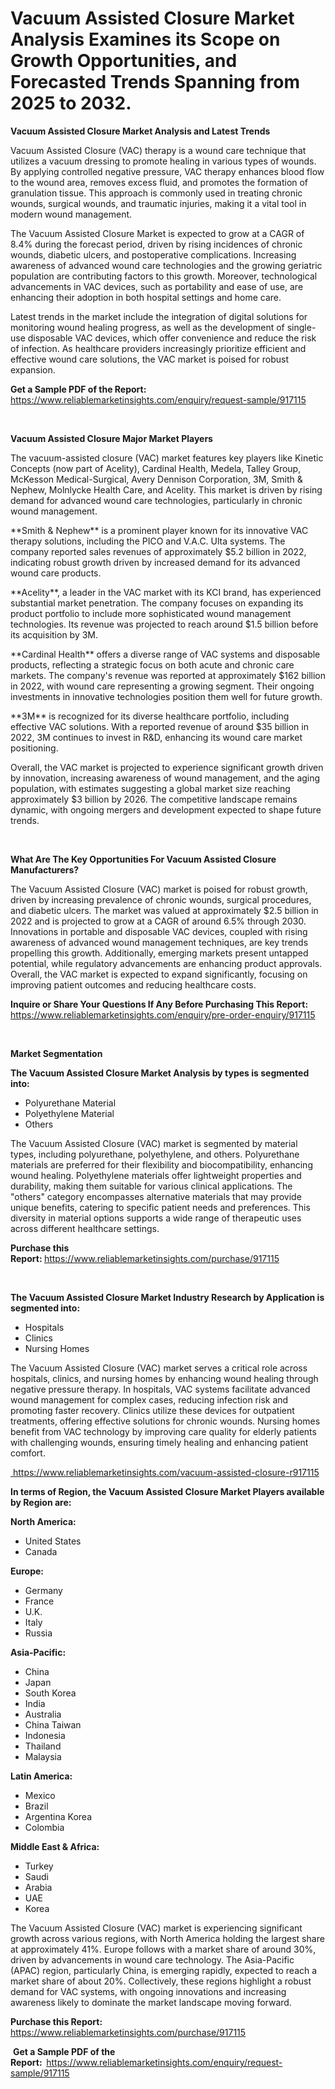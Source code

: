 <p><h1>Vacuum Assisted Closure Market Analysis Examines its Scope on Growth Opportunities, and Forecasted Trends Spanning from 2025 to 2032.</h1></p><p><strong>Vacuum Assisted Closure Market Analysis and Latest Trends</strong></p>
<p><p>Vacuum Assisted Closure (VAC) therapy is a wound care technique that utilizes a vacuum dressing to promote healing in various types of wounds. By applying controlled negative pressure, VAC therapy enhances blood flow to the wound area, removes excess fluid, and promotes the formation of granulation tissue. This approach is commonly used in treating chronic wounds, surgical wounds, and traumatic injuries, making it a vital tool in modern wound management.</p><p>The Vacuum Assisted Closure Market is expected to grow at a CAGR of 8.4% during the forecast period, driven by rising incidences of chronic wounds, diabetic ulcers, and postoperative complications. Increasing awareness of advanced wound care technologies and the growing geriatric population are contributing factors to this growth. Moreover, technological advancements in VAC devices, such as portability and ease of use, are enhancing their adoption in both hospital settings and home care. </p><p>Latest trends in the market include the integration of digital solutions for monitoring wound healing progress, as well as the development of single-use disposable VAC devices, which offer convenience and reduce the risk of infection. As healthcare providers increasingly prioritize efficient and effective wound care solutions, the VAC market is poised for robust expansion.</p></p>
<p><strong>Get a Sample PDF of the Report:&nbsp;</strong> <a href="https://www.reliablemarketinsights.com/enquiry/request-sample/917115?utm_campaign=2111&utm_medium=2&utm_source=Github&utm_content=ia&utm_term=13042025&utm_id=vacuum-assisted-closure">https://www.reliablemarketinsights.com/enquiry/request-sample/917115</a></p>
<p>&nbsp;</p>
<p><strong>Vacuum Assisted Closure Major Market Players</strong></p>
<p><p>The vacuum-assisted closure (VAC) market features key players like Kinetic Concepts (now part of Acelity), Cardinal Health, Medela, Talley Group, McKesson Medical-Surgical, Avery Dennison Corporation, 3M, Smith & Nephew, Molnlycke Health Care, and Acelity. This market is driven by rising demand for advanced wound care technologies, particularly in chronic wound management.</p><p>**Smith & Nephew** is a prominent player known for its innovative VAC therapy solutions, including the PICO and V.A.C. Ulta systems. The company reported sales revenues of approximately $5.2 billion in 2022, indicating robust growth driven by increased demand for its advanced wound care products.</p><p>**Acelity**, a leader in the VAC market with its KCI brand, has experienced substantial market penetration. The company focuses on expanding its product portfolio to include more sophisticated wound management technologies. Its revenue was projected to reach around $1.5 billion before its acquisition by 3M.</p><p>**Cardinal Health** offers a diverse range of VAC systems and disposable products, reflecting a strategic focus on both acute and chronic care markets. The company's revenue was reported at approximately $162 billion in 2022, with wound care representing a growing segment. Their ongoing investments in innovative technologies position them well for future growth.</p><p>**3M** is recognized for its diverse healthcare portfolio, including effective VAC solutions. With a reported revenue of around $35 billion in 2022, 3M continues to invest in R&D, enhancing its wound care market positioning.</p><p>Overall, the VAC market is projected to experience significant growth driven by innovation, increasing awareness of wound management, and the aging population, with estimates suggesting a global market size reaching approximately $3 billion by 2026. The competitive landscape remains dynamic, with ongoing mergers and development expected to shape future trends.</p></p>
<p>&nbsp;</p>
<p><strong>What Are The Key Opportunities For Vacuum Assisted Closure Manufacturers?</strong></p>
<p><p>The Vacuum Assisted Closure (VAC) market is poised for robust growth, driven by increasing prevalence of chronic wounds, surgical procedures, and diabetic ulcers. The market was valued at approximately $2.5 billion in 2022 and is projected to grow at a CAGR of around 6.5% through 2030. Innovations in portable and disposable VAC devices, coupled with rising awareness of advanced wound management techniques, are key trends propelling this growth. Additionally, emerging markets present untapped potential, while regulatory advancements are enhancing product approvals. Overall, the VAC market is expected to expand significantly, focusing on improving patient outcomes and reducing healthcare costs.</p></p>
<p><strong>Inquire or Share Your Questions If Any Before Purchasing This Report:</strong> <a href="https://www.reliablemarketinsights.com/enquiry/pre-order-enquiry/917115?utm_campaign=2111&utm_medium=2&utm_source=Github&utm_content=ia&utm_term=13042025&utm_id=vacuum-assisted-closure">https://www.reliablemarketinsights.com/enquiry/pre-order-enquiry/917115</a></p>
<p>&nbsp;</p>
<p><strong>Market Segmentation</strong></p>
<p><strong>The Vacuum Assisted Closure Market Analysis by types is segmented into:</strong></p>
<p><ul><li>Polyurethane Material</li><li>Polyethylene Material</li><li>Others</li></ul></p>
<p><p>The Vacuum Assisted Closure (VAC) market is segmented by material types, including polyurethane, polyethylene, and others. Polyurethane materials are preferred for their flexibility and biocompatibility, enhancing wound healing. Polyethylene materials offer lightweight properties and durability, making them suitable for various clinical applications. The "others" category encompasses alternative materials that may provide unique benefits, catering to specific patient needs and preferences. This diversity in material options supports a wide range of therapeutic uses across different healthcare settings.</p></p>
<p><strong>Purchase this Report:&nbsp;</strong><a href="https://www.reliablemarketinsights.com/purchase/917115?utm_campaign=2111&utm_medium=2&utm_source=Github&utm_content=ia&utm_term=13042025&utm_id=vacuum-assisted-closure">https://www.reliablemarketinsights.com/purchase/917115</a></p>
<p>&nbsp;</p>
<p><strong>The Vacuum Assisted Closure Market Industry Research by Application is segmented into:</strong></p>
<p><ul><li>Hospitals</li><li>Clinics</li><li>Nursing Homes</li></ul></p>
<p><p>The Vacuum Assisted Closure (VAC) market serves a critical role across hospitals, clinics, and nursing homes by enhancing wound healing through negative pressure therapy. In hospitals, VAC systems facilitate advanced wound management for complex cases, reducing infection risk and promoting faster recovery. Clinics utilize these devices for outpatient treatments, offering effective solutions for chronic wounds. Nursing homes benefit from VAC technology by improving care quality for elderly patients with challenging wounds, ensuring timely healing and enhancing patient comfort.</p></p>
<p><a href="https://www.reliablemarketinsights.com/vacuum-assisted-closure-r917115?utm_campaign=2111&utm_medium=2&utm_source=Github&utm_content=ia&utm_term=13042025&utm_id=vacuum-assisted-closure">&nbsp;https://www.reliablemarketinsights.com/vacuum-assisted-closure-r917115</a></p>
<p><strong>In terms of Region, the Vacuum Assisted Closure Market Players available by Region are:</strong></p>
<p>
    <p> <strong> North America: </strong>
        <ul>
            <li>United States</li>
            <li>Canada</li>
        </ul>
        </p> 
    <p> <strong> Europe: </strong>
        <ul>
            <li>Germany</li>
            <li>France</li>
            <li>U.K.</li>
            <li>Italy</li>
            <li>Russia</li>
        </ul>
        </p> 
    <p> <strong> Asia-Pacific: </strong>
        <ul>
            <li>China</li>
            <li>Japan</li>
            <li>South Korea</li>
            <li>India</li>
            <li>Australia</li>
            <li>China Taiwan</li>
            <li>Indonesia</li>
            <li>Thailand</li>
            <li>Malaysia</li>
        </ul>
        </p> 
    <p> <strong> Latin America: </strong>
        <ul>
            <li>Mexico</li>
            <li>Brazil</li>
            <li>Argentina Korea</li>
            <li>Colombia</li>
        </ul>
        </p> 
    <p> <strong> Middle East & Africa: </strong>
        <ul>
            <li>Turkey</li>
            <li>Saudi</li>
            <li>Arabia</li>
            <li>UAE</li>
            <li>Korea</li>
        </ul>
    </p>
    </p>
<p><p>The Vacuum Assisted Closure (VAC) market is experiencing significant growth across various regions, with North America holding the largest share at approximately 41%. Europe follows with a market share of around 30%, driven by advancements in wound care technology. The Asia-Pacific (APAC) region, particularly China, is emerging rapidly, expected to reach a market share of about 20%. Collectively, these regions highlight a robust demand for VAC systems, with ongoing innovations and increasing awareness likely to dominate the market landscape moving forward.</p></p>
<p><strong>Purchase this Report: </strong><a href="https://www.reliablemarketinsights.com/purchase/917115?utm_campaign=2111&utm_medium=2&utm_source=Github&utm_content=ia&utm_term=13042025&utm_id=vacuum-assisted-closure">https://www.reliablemarketinsights.com/purchase/917115</a></p>
<p>&nbsp;<strong>Get a Sample PDF of the Report:&nbsp;&nbsp;</strong><a href="https://www.reliablemarketinsights.com/enquiry/request-sample/917115?utm_campaign=2111&utm_medium=2&utm_source=Github&utm_content=ia&utm_term=13042025&utm_id=vacuum-assisted-closure">https://www.reliablemarketinsights.com/enquiry/request-sample/917115</a></p>
<p><strong></strong></p>
<p><p></p><p></p><p></p></p>